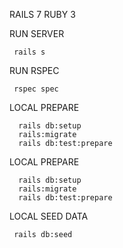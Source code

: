 RAILS 7
RUBY 3

RUN SERVER
```
 rails s
```

RUN RSPEC
```
 rspec spec
```

LOCAL PREPARE
```
  rails db:setup
  rails:migrate
  rails db:test:prepare
```

LOCAL PREPARE
```
  rails db:setup
  rails:migrate
  rails db:test:prepare
```

LOCAL SEED DATA
```
 rails db:seed
```
